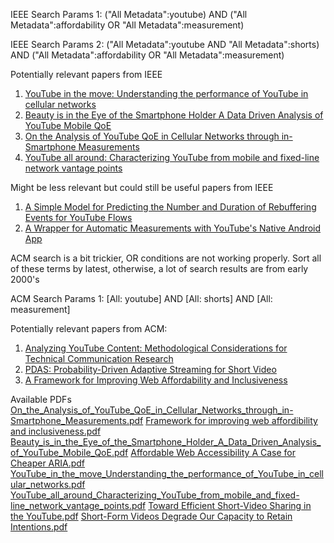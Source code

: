 IEEE Search Params 1: ("All Metadata":youtube) AND ("All Metadata":affordability OR "All Metadata":measurement)

IEEE Search Params 2: ("All Metadata":youtube AND "All Metadata":shorts) AND ("All Metadata":affordability OR "All Metadata":measurement)

Potentially relevant papers from IEEE
1. [YouTube in the move: Understanding the performance of YouTube in cellular networks](https://ieeexplore.ieee.org/document/7020798)
2. [Beauty is in the Eye of the Smartphone Holder A Data Driven Analysis of YouTube Mobile QoE](https://ieeexplore.ieee.org/document/8584953)
3. [On the Analysis of YouTube QoE in Cellular Networks through in-Smartphone Measurements](https://ieeexplore.ieee.org/document/8881828)
4. [YouTube all around: Characterizing YouTube from mobile and fixed-line network vantage points](https://ieeexplore.ieee.org/document/6882697) 


Might be less relevant but could still be useful papers from IEEE
1. [A Simple Model for Predicting the Number and Duration of Rebuffering Events for YouTube Flows](https://ieeexplore.ieee.org/document/6109192)
2. [A Wrapper for Automatic Measurements with YouTube's Native Android App](https://ieeexplore.ieee.org/document/8506488)

ACM search is a bit trickier, OR conditions are not working properly. Sort all of these terms by latest, otherwise, a lot of search results are from early 2000's

ACM Search Params 1:  [All: youtube] AND [All: shorts] AND [All: measurement]

Potentially relevant papers from ACM:
1. [Analyzing YouTube Content: Methodological Considerations for Technical Communication Research](https://dl.acm.org/doi/abs/10.1145/3615335.3623005?casa_token=D3TvrGYqS7cAAAAA:iplVVwwkEzANqj1WVbuUWGkMGOYlIruoGVRpf6ycCo0w-DfX4b-cOgEhfc2ZP5cZLB1RszvPUESTpw)
2. [PDAS: Probability-Driven Adaptive Streaming for Short Video](https://dl.acm.org/doi/abs/10.1145/3503161.3551571?casa_token=T2r8FkNbjlAAAAAA:iq-Jwc4Os9WzBKXUfYHK9PDCHdm6xzKv4fbEyYJl29VsNKB6Ryc_zUKjfqT_k4Qgz8YBh3yCpMRixw)
3. [A Framework for Improving Web Affordability and Inclusiveness](https://dl.acm.org/doi/10.1145/3603269.3604872)

Available PDFs
[On_the_Analysis_of_YouTube_QoE_in_Cellular_Networks_through_in-Smartphone_Measurements.pdf](https://github.com/k-amin07/YoutubeShorts/files/14226130/On_the_Analysis_of_YouTube_QoE_in_Cellular_Networks_through_in-Smartphone_Measurements.pdf)
[Framework for improving web affordibility and inclusiveness.pdf](https://github.com/k-amin07/YoutubeShorts/files/14226123/Framework.for.improving.web.affordibility.and.inclusiveness.pdf)
[Beauty_is_in_the_Eye_of_the_Smartphone_Holder_A_Data_Driven_Analysis_of_YouTube_Mobile_QoE.pdf](https://github.com/k-amin07/YoutubeShorts/files/14226122/Beauty_is_in_the_Eye_of_the_Smartphone_Holder_A_Data_Driven_Analysis_of_YouTube_Mobile_QoE.pdf)
[Affordable Web Accessibility A Case for Cheaper ARIA.pdf](https://github.com/k-amin07/YoutubeShorts/files/14226121/Affordable.Web.Accessibility.A.Case.for.Cheaper.ARIA.pdf)
[YouTube_in_the_move_Understanding_the_performance_of_YouTube_in_cellular_networks.pdf](https://github.com/k-amin07/YoutubeShorts/files/14226120/YouTube_in_the_move_Understanding_the_performance_of_YouTube_in_cellular_networks.pdf)
[YouTube_all_around_Characterizing_YouTube_from_mobile_and_fixed-line_network_vantage_points.pdf](https://github.com/k-amin07/YoutubeShorts/files/14226119/YouTube_all_around_Characterizing_YouTube_from_mobile_and_fixed-line_network_vantage_points.pdf)
[Toward Efficient Short-Video Sharing in the YouTube.pdf](https://github.com/k-amin07/YoutubeShorts/files/14226118/Toward.Efficient.Short-Video.Sharing.in.the.YouTube.pdf)
[Short-Form Videos Degrade Our Capacity to Retain Intentions.pdf](https://github.com/k-amin07/YoutubeShorts/files/14226114/Short-Form.Videos.Degrade.Our.Capacity.to.Retain.Intentions.pdf)

